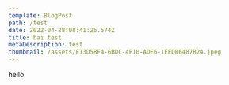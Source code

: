 ```yaml
---
template: BlogPost
path: /test
date: 2022-04-28T08:41:26.574Z
title: bai test
metaDescription: test
thumbnail: /assets/F13D58F4-6BDC-4F10-ADE6-1EEDB6487B24.jpeg
---
```

hello
